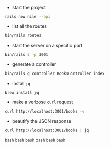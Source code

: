- start the project
```bash
rails new nile --api
```

- list all the routes
```bash
bin/rails routes
```

- start the server on a specific port
```bash
bin/rails s -p 3001
```

- generate a controller
```bash
bin/rails g controller BooksController index
```

- install `jq`
```bash
brew install jq
```

- make a verbose `curl` request
```bash
curl http://localhost:3001/books -v
```

- beautify the JSON response
```bash
curl http://localhost:3001/books | jq
```

```bash```
```bash```
```bash```
```bash```
```bash```
```bash```
